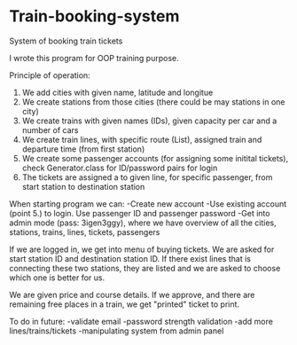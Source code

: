 # Train-booking-system
System of booking train tickets

I wrote this program for OOP training purpose.

Principle of operation:
1. We add cities with given name, latitude and longitue
2. We create stations from those cities (there could be may stations in one city)
3. We create trains with given names (IDs), given capacity per car and a number of cars
4. We create train lines, with specific route (List<Station>), assigned train and departure time (from first station)
5. We create some passenger accounts (for assigning some initital tickets), check Generator.class for ID/password pairs for login
6. The tickets are assigned a to given line, for specific passenger, from start station to destination station

When starting program we can:
-Create new account
-Use existing account (point 5.) to login. Use passenger ID and passenger password
-Get into admin mode (pass: 3igen3ggy), where we have overview of all the cities, stations, trains, lines, tickets, passengers

If we are logged in, we get into menu of buying tickets. We are asked for start station ID and destination station ID. If there exist lines that is connecting these two stations, 
they are listed and we are asked to choose which one is better for us.

We are given price and course details. If we approve, and there are remaining free places in a train, we get "printed" ticket to print.


To do in future:
-validate email
-password strength validation
-add more lines/trains/tickets
-manipulating system from admin panel
